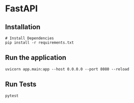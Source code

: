 # FastAPI

## Installation

```shell
# Install Dependencies
pip install -r requirements.txt
```

## Run the application

```shell
uvicorn app.main:app --host 0.0.0.0 --port 8080 --reload
```

## Run Tests

```shell
pytest
```
